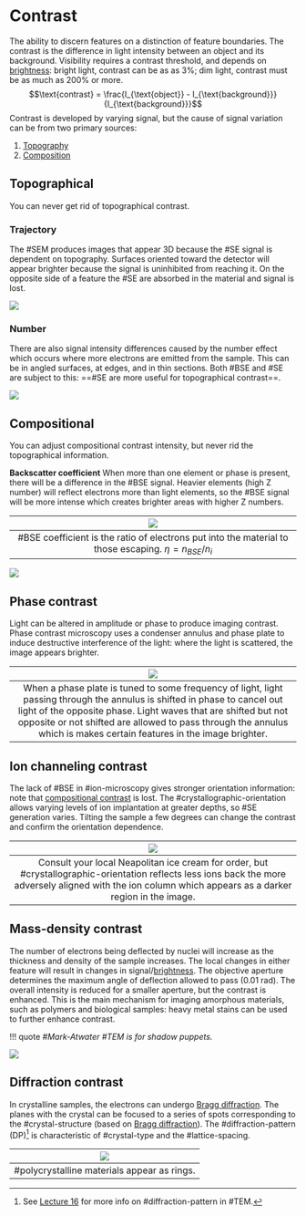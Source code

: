 # Contrast

The ability to discern features on a distinction of feature boundaries.
The contrast is the difference in light intensity between an object and its background.
Visibility requires a contrast threshold, and depends on [brightness](brightness.md): bright light, contrast can be as as 3%; dim light, contrast must be as much as 200% or more.
$$\text{contrast} = \frac{I_{\text{object}} - I_{\text{background}}}{I_{\text{background}}}$$
Contrast is developed by varying signal, but the cause of signal variation can be from two primary sources:
1. [Topography](#topographical)
2. [Composition](#composition)

## Topographical
You can never get rid of topographical contrast.

### Trajectory
The #SEM produces images that appear 3D because the #SE signal is dependent on topography.
Surfaces oriented toward the detector will appear brighter because the signal is uninhibited from reaching it.
On the opposite side of a feature the #SE are absorbed in the material and signal is lost.

![](../../../attachments/lecture-7-sem-image-formation/trajectory_in_topographical_contrast_221027_192206_EST.png)

### Number
There are also signal intensity differences caused by the number effect which occurs where more electrons are emitted from the sample.
This can be in angled surfaces, at edges, and in thin sections.
Both #BSE and #SE are subject to this: ==#SE are more useful for topographical contrast==.

![](../../../attachments/lecture-7-sem-image-formation/number_in_topographical_contrast_221027_192230_EST.png)

## Compositional
You can adjust compositional contrast intensity, but never rid the topographical information.

**Backscatter coefficient**
When more than one element or phase is present, there will be a difference in the #BSE signal.
Heavier elements (high Z number) will reflect electrons more than light elements, so the #BSE signal will be more intense which creates brighter areas with higher Z numbers.

| ![](../../../attachments/image-formation/composition_contrast_backscatter_coefficient_220907_143343_EST.png) |
|:--:|
| #BSE coefficient is the ratio of electrons put into the material to those escaping. $\eta = n_{BSE}/n_{i}$ |

![](../../../attachments/lecture-7-sem-image-formation/examples_of_compositional_contrast_221027_192322_EST.png)

## Phase contrast
Light can be altered in amplitude or phase to produce imaging contrast.
Phase contrast microscopy uses a condenser annulus and phase plate to induce destructive interference of the light: where the light is scattered, the image appears brighter.

| ![](../../../attachments/20220902t1308/imaging_modes_phase_contrast_220902_174031_EST.png) |
|:--:|
| When a phase plate is tuned to some frequency of light, light passing through the annulus is shifted in phase to cancel out light of the opposite phase. Light waves that are shifted but not opposite or not shifted are allowed to pass through the annulus which is makes certain features in the image brighter. |

## Ion channeling contrast
The lack of #BSE in #ion-microscopy gives stronger orientation information: note that [compositional contrast](#compositional) is lost.
The #crystallographic-orientation allows varying levels of ion implantation at greater depths, so #SE generation varies.
Tilting the sample a few degrees can change the contrast and confirm the orientation dependence.

| ![](../../../attachments/ion-milling/ion_channeling_contrast_220921_174710_EST.png) |
|:--:|
| Consult your local Neapolitan ice cream for order, but #crystallographic-orientation reflects less ions back the more adversely aligned with the ion column which appears as a darker region in the image. |

## Mass-density contrast
The number of electrons being deflected by nuclei will increase as the thickness and density of the sample increases.
The local changes in either feature will result in changes in signal/[brightness](brightness.md).
The objective aperture determines the maximum angle of deflection allowed to pass (0.01 rad).
The overall intensity is reduced for a smaller aperture, but the contrast is enhanced.
This is the main mechanism for imaging amorphous materials, such as polymers and biological samples: heavy metal stains can be used to further enhance contrast.

!!! quote <cite> #Mark-Atwater
    #TEM is for shadow puppets.

![](../../../attachments/lecture-15-tem-imaging-modes/mass-density_contrast_221028_150737_EST.png)

## Diffraction contrast
In crystalline samples, the electrons can undergo [Bragg diffraction](bragg-diffraction.md).
The planes with the crystal can be focused to a series of spots corresponding to the #crystal-structure (based on [Bragg diffraction](bragg-diffraction.md)).
The #diffraction-pattern (DP)[^1] is characteristic of #crystal-type and the #lattice-spacing.

[^1]: See [Lecture 16](lecture-16-tem-diffraction-patterns.md) for more info on #diffraction-pattern in #TEM.

| ![](../../../attachments/imaging-modes/diffraction_contrast_221005_140203_EST.png) |
|:--:|
| #polycrystalline materials appear as rings. |